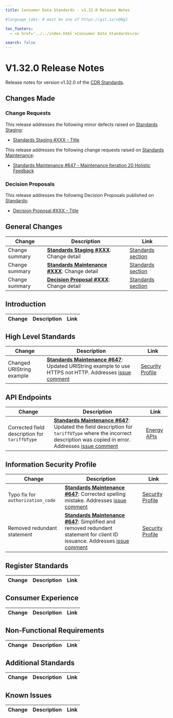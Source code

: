 ```yaml
---
title: Consumer Data Standards - v1.32.0 Release Notes

#language_tabs: # must be one of https://git.io/vQNgJ

toc_footers:
  - <a href='../../index.html'>Consumer Data Standards</a>

search: false
---
```


# V1.32.0 Release Notes
Release notes for version v1.32.0 of the [CDR Standards](../../index.html).

## Changes Made
### Change Requests

This release addresses the following minor defects raised on [Standards Staging](https://github.com/ConsumerDataStandardsAustralia/standards-staging/issues):

- [Standards Staging #XXX - Title](https://github.com/ConsumerDataStandardsAustralia/standards-staging/issues/XXX)

This release addresses the following change requests raised on [Standards Maintenance](https://github.com/ConsumerDataStandardsAustralia/standards-maintenance/issues):

- [Standards Maintenance #647 - Maintenance Iteration 20 Holistic Feedback](https://github.com/ConsumerDataStandardsAustralia/standards-maintenance/issues/647)


### Decision Proposals
This release addresses the following Decision Proposals published on [Standards](https://github.com/ConsumerDataStandardsAustralia/standards/issues):

- [Decision Proposal #XXX - Title](https://github.com/ConsumerDataStandardsAustralia/standards/issues/XXX)


## General Changes
|Change|Description|Link|
|------|-----------|----|
| Change summary | [**Standards Staging #XXX**](https://github.com/ConsumerDataStandardsAustralia/standards-staging/issues/XXX): Change detail | [Standards section](../../#section)
| Change summary | [**Standards Maintenance #XXX**](https://github.com/ConsumerDataStandardsAustralia/standards-maintenance/issues/XXX): Change detail | [Standards section](../../#section)
| Change summary | [**Decision Proposal #XXX**](https://github.com/ConsumerDataStandardsAustralia/standards/issues/XXX): Change detail | [Standards section](../../#section)


## Introduction
|Change|Description|Link|
|------|-----------|----|


## High Level Standards
|Change|Description|Link|
|------|-----------|----|
| Changed URIString example | [**Standards Maintenance #647**](https://github.com/ConsumerDataStandardsAustralia/standards-maintenance/issues/647): Updated URIString example to use HTTPS not HTTP. Addresses [issue comment](https://github.com/ConsumerDataStandardsAustralia/standards-maintenance/issues/647#issuecomment-2234764756) | [Security Profile](../../#common-field-types)


## API Endpoints
|Change|Description|Link|
|------|-----------|----|
| Corrected field description for `tariffUType` | [**Standards Maintenance #647**](https://github.com/ConsumerDataStandardsAustralia/standards-maintenance/issues/647): Updated the field description for `tariffUType` where the incorrect description was copied in error. Addresses [issue comment](https://github.com/ConsumerDataStandardsAustralia/standards-maintenance/issues/647#issuecomment-2222175955) | [Energy APIs](../../#energy-apis)


## Information Security Profile
|Change|Description|Link|
|------|-----------|----|
| Typo fix for `authorization_code` | [**Standards Maintenance #647**](https://github.com/ConsumerDataStandardsAustralia/standards-maintenance/issues/647): Corrected spelling mistake. Addresses [issue comment](https://github.com/ConsumerDataStandardsAustralia/standards-maintenance/issues/647#issuecomment-2199060934) | [Security Profile](../../#security-profile)
| Removed redundant statement | [**Standards Maintenance #647**](https://github.com/ConsumerDataStandardsAustralia/standards-maintenance/issues/647): Simplified and removed redundant statement for client ID issuance. Addresses [issue comment](https://github.com/ConsumerDataStandardsAustralia/standards-maintenance/issues/647#issuecomment-2212872798) | [Security Profile](../../#security-profile)


## Register Standards
|Change|Description|Link|
|------|-----------|----|


## Consumer Experience
|Change|Description|Link|
|------|-----------|----|


## Non-Functional Requirements
|Change|Description|Link|
|------|-----------|----|


## Additional Standards
|Change|Description|Link|
|------|-----------|----|


## Known Issues
|Change|Description|Link|
|------|-----------|----|
